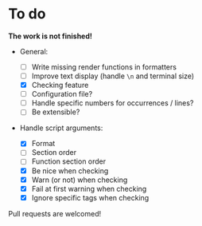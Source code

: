 # To do

**The work is not finished!**

- General:

    - [ ] Write missing render functions in formatters
    - [ ] Improve text display (handle `\n` and terminal size)
    - [x] Checking feature
    - [ ] Configuration file?
    - [ ] Handle specific numbers for occurrences / lines?
    - [ ] Be extensible?

- Handle script arguments:

    - [x] Format
    - [ ] Section order
    - [ ] Function section order
    - [x] Be nice when checking
    - [x] Warn (or not) when checking
    - [x] Fail at first warning when checking
    - [x] Ignore specific tags when checking

Pull requests are welcomed!
